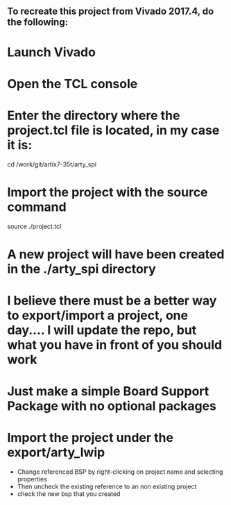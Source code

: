 ## To recreate this project from Vivado 2017.4, do the following:

# Launch Vivado

# Open the TCL console

# Enter the directory where the project.tcl file is located, in my case it is:
cd /work/git/artix7-35t/arty_spi

# Import the project with the source command
source ./project.tcl

# A new project will have been created in the ./arty_spi directory

# I believe there must be a better way to export/import a project, one day.... I will update the repo, but what you have in front of you should work

# Just make a simple Board Support Package with no optional packages

# Import the project under the export/arty_lwip
- Change referenced BSP by right-clicking on project name and selecting properties
- Then uncheck the existing reference to an non existing project
- check the new bsp that you created


